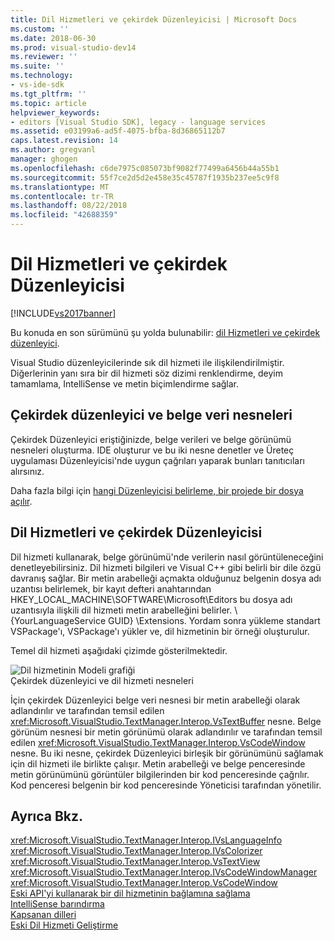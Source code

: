 ```yaml
---
title: Dil Hizmetleri ve çekirdek Düzenleyicisi | Microsoft Docs
ms.custom: ''
ms.date: 2018-06-30
ms.prod: visual-studio-dev14
ms.reviewer: ''
ms.suite: ''
ms.technology:
- vs-ide-sdk
ms.tgt_pltfrm: ''
ms.topic: article
helpviewer_keywords:
- editors [Visual Studio SDK], legacy - language services
ms.assetid: e03199a6-ad5f-4075-bfba-8d36865112b7
caps.latest.revision: 14
ms.author: gregvanl
manager: ghogen
ms.openlocfilehash: c6de7975c085073bf9082f77499a6456b44a55b1
ms.sourcegitcommit: 55f7ce2d5d2e458e35c45787f1935b237ee5c9f8
ms.translationtype: MT
ms.contentlocale: tr-TR
ms.lasthandoff: 08/22/2018
ms.locfileid: "42688359"
---
```

# <a name="language-services-and-the-core-editor"></a>Dil Hizmetleri ve çekirdek Düzenleyicisi
[!INCLUDE[vs2017banner](../includes/vs2017banner.md)]

Bu konuda en son sürümünü şu yolda bulunabilir: [dil Hizmetleri ve çekirdek düzenleyici](https://docs.microsoft.com/visualstudio/extensibility/language-services-and-the-core-editor).  
  
Visual Studio düzenleyicilerinde sık dil hizmeti ile ilişkilendirilmiştir. Diğerlerinin yanı sıra bir dil hizmeti söz dizimi renklendirme, deyim tamamlama, IntelliSense ve metin biçimlendirme sağlar.  
  
## <a name="core-editors-and-document-data-objects"></a>Çekirdek düzenleyici ve belge veri nesneleri  
 Çekirdek Düzenleyici eriştiğinizde, belge verileri ve belge görünümü nesneleri oluşturma. IDE oluşturur ve bu iki nesne denetler ve Üreteç uygulaması Düzenleyicisi'nde uygun çağrıları yaparak bunları tanıtıcıları alırsınız.  
  
 Daha fazla bilgi için [hangi Düzenleyicisi belirleme, bir projede bir dosya açılır](../extensibility/internals/determining-which-editor-opens-a-file-in-a-project.md).  
  
## <a name="language-services-and-the-core-editor"></a>Dil Hizmetleri ve çekirdek Düzenleyicisi  
 Dil hizmeti kullanarak, belge görünümü'nde verilerin nasıl görüntüleneceğini denetleyebilirsiniz. Dil hizmeti bilgileri ve Visual C++ gibi belirli bir dile özgü davranış sağlar. Bir metin arabelleği açmakta olduğunuz belgenin dosya adı uzantısı belirlemek, bir kayıt defteri anahtarından HKEY_LOCAL_MACHINE\SOFTWARE\Microsoft\Editors bu dosya adı uzantısıyla ilişkili dil hizmeti metin arabelleğini belirler. \\{YourLanguageService GUID} \Extensions. Yordam sonra yükleme standart VSPackage'ı, VSPackage'ı yükler ve, dil hizmetinin bir örneği oluşturulur.  
  
 Temel dil hizmeti aşağıdaki çizimde gösterilmektedir.  
  
 ![Dil hizmetinin Modeli grafiği](../extensibility/media/vslanguageservicemodel.gif "vsLanguageServiceModel")  
Çekirdek düzenleyici ve dil hizmeti nesneleri  
  
 İçin çekirdek Düzenleyici belge veri nesnesi bir metin arabelleği olarak adlandırılır ve tarafından temsil edilen <xref:Microsoft.VisualStudio.TextManager.Interop.VsTextBuffer> nesne. Belge görünüm nesnesi bir metin görünümü olarak adlandırılır ve tarafından temsil edilen <xref:Microsoft.VisualStudio.TextManager.Interop.VsCodeWindow> nesne. Bu iki nesne, çekirdek Düzenleyici birleşik bir görünümünü sağlamak için dil hizmeti ile birlikte çalışır. Metin arabelleği ve belge penceresinde metin görünümünü görüntüler bilgilerinden bir kod penceresinde çağrılır. Kod penceresi belgenin bir kod penceresinde Yöneticisi tarafından yönetilir.  
  
## <a name="see-also"></a>Ayrıca Bkz.  
 <xref:Microsoft.VisualStudio.TextManager.Interop.IVsLanguageInfo>   
 <xref:Microsoft.VisualStudio.TextManager.Interop.IVsColorizer>   
 <xref:Microsoft.VisualStudio.TextManager.Interop.VsTextView>   
 <xref:Microsoft.VisualStudio.TextManager.Interop.IVsCodeWindowManager>   
 <xref:Microsoft.VisualStudio.TextManager.Interop.VsCodeWindow>   
 [Eski API'yi kullanarak bir dil hizmetinin bağlamına sağlama](../extensibility/providing-a-language-service-context-by-using-the-legacy-api.md)   
 [IntelliSense barındırma](../extensibility/intellisense-hosting.md)   
 [Kapsanan dilleri](../extensibility/contained-languages.md)   
 [Eski Dil Hizmeti Geliştirme](../extensibility/internals/developing-a-legacy-language-service.md)

